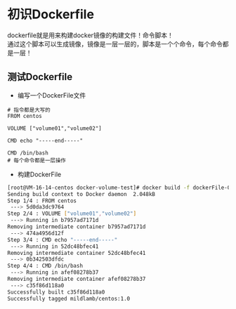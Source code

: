 # 初识Dockerfile
dockerfile就是用来构建docker镜像的构建文件！命令脚本！  
通过这个脚本可以生成镜像，镜像是一层一层的，脚本是一个个命令，每个命令都是一层！  

## 测试Dockerfile
- 编写一个DockerFile文件
```shell
# 指令都是大写的
FROM centos

VOLUME ["volume01","volume02"]

CMD echo "-----end-----"

CMD /bin/bash
# 每个命令都是一层操作
```
- 构建DockerFile
```bash
[root@VM-16-14-centos docker-volume-test]# docker build -f dockerFile-01 -t mildlamb/centos:1.0 .
Sending build context to Docker daemon  2.048kB
Step 1/4 : FROM centos
 ---> 5d0da3dc9764
Step 2/4 : VOLUME ["volume01","volume02"]
 ---> Running in b7957ad7171d
Removing intermediate container b7957ad7171d
 ---> 474a4956d12f
Step 3/4 : CMD echo "-----end-----"
 ---> Running in 52dc48bfec41
Removing intermediate container 52dc48bfec41
 ---> 0b342503dfdc
Step 4/4 : CMD /bin/bash
 ---> Running in afef08278b37
Removing intermediate container afef08278b37
 ---> c35f86d118a0
Successfully built c35f86d118a0
Successfully tagged mildlamb/centos:1.0
```
